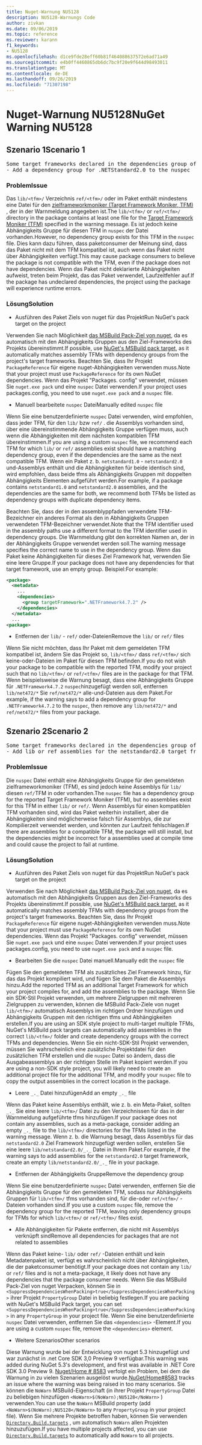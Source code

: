 ```yaml
---
title: Nuget-Warnung NU5128
description: NU5128-Warnungs Code
author: zivkan
ms.date: 09/06/2019
ms.topic: reference
ms.reviewer: karann
f1_keywords:
- NU5128
ms.openlocfilehash: d1ce9fde28eff60b81f464088637572e6ad71a49
ms.sourcegitcommit: e4b0ff4460865db6dc7bc9f20e9f644d98493011
ms.translationtype: MT
ms.contentlocale: de-DE
ms.lasthandoff: 09/26/2019
ms.locfileid: "71307198"
---
```

# <a name="nuget-warning-nu5128"></a><span data-ttu-id="bb898-103">Nuget-Warnung NU5128</span><span class="sxs-lookup"><span data-stu-id="bb898-103">NuGet Warning NU5128</span></span>

## <a name="scenario-1"></a><span data-ttu-id="bb898-104">Szenario 1</span><span class="sxs-lookup"><span data-stu-id="bb898-104">Scenario 1</span></span>

<pre>Some target frameworks declared in the dependencies group of the nuspec and the lib/ref folder do not have exact matches in the other location. Consult the list of actions below:
- Add a dependency group for .NETStandard2.0 to the nuspec</pre>

### <a name="issue"></a><span data-ttu-id="bb898-105">Problem</span><span class="sxs-lookup"><span data-stu-id="bb898-105">Issue</span></span>

<span data-ttu-id="bb898-106">Das `lib/<tfm>/` Verzeichnis `ref/<tfm>/` oder im Paket enthält mindestens eine Datei für den [zielframeworkmoniker (Target Framework Moniker, TFM)](../target-frameworks.md) , der in der Warnmeldung angegeben ist.</span><span class="sxs-lookup"><span data-stu-id="bb898-106">The `lib/<tfm>/` or `ref/<tfm>/` directory in the package contains at least one file for the [Target Framework Moniker (TFM)](../target-frameworks.md) specified in the warning message.</span></span> <span data-ttu-id="bb898-107">Es ist jedoch keine Abhängigkeits Gruppe für diesen TFM in `nuspec` der Datei vorhanden.</span><span class="sxs-lookup"><span data-stu-id="bb898-107">However, no dependency group exists for this TFM in the `nuspec` file.</span></span> <span data-ttu-id="bb898-108">Dies kann dazu führen, dass paketconsumer der Meinung sind, dass das Paket nicht mit dem TFM kompatibel ist, auch wenn das Paket nicht über Abhängigkeiten verfügt.</span><span class="sxs-lookup"><span data-stu-id="bb898-108">This may cause package consumers to believe the package is not compatible with the TFM, even if the package does not have dependencies.</span></span> <span data-ttu-id="bb898-109">Wenn das Paket nicht deklarierte Abhängigkeiten aufweist, treten beim Projekt, das das Paket verwendet, Laufzeitfehler auf.</span><span class="sxs-lookup"><span data-stu-id="bb898-109">If the package has undeclared dependencies, the project using the package will experience runtime errors.</span></span>

### <a name="solution"></a><span data-ttu-id="bb898-110">Lösung</span><span class="sxs-lookup"><span data-stu-id="bb898-110">Solution</span></span>

* <span data-ttu-id="bb898-111">Ausführen des Paket Ziels von nuget für das Projekt</span><span class="sxs-lookup"><span data-stu-id="bb898-111">Run NuGet's pack target on the project</span></span>

<span data-ttu-id="bb898-112">Verwenden Sie nach Möglichkeit [das MSBuild Pack-Ziel von nuget](../msbuild-targets.md), da es automatisch mit den Abhängigkeits Gruppen aus den Ziel-Frameworks des Projekts übereinstimmt.</span><span class="sxs-lookup"><span data-stu-id="bb898-112">If possible, use [NuGet's MSBuild pack target](../msbuild-targets.md), as it automatically matches assembly TFMs with dependency groups from the project's target frameworks.</span></span> <span data-ttu-id="bb898-113">Beachten Sie, dass Ihr Projekt `PackageReference` für eigene nuget-Abhängigkeiten verwenden muss.</span><span class="sxs-lookup"><span data-stu-id="bb898-113">Note that your project must use `PackageReference` for its own NuGet dependencies.</span></span> <span data-ttu-id="bb898-114">Wenn das Projekt "Packages. config" verwendet, müssen Sie `nuget.exe pack` und eine `nuspec` Datei verwenden.</span><span class="sxs-lookup"><span data-stu-id="bb898-114">If your project uses packages.config, you need to use `nuget.exe pack` and a `nuspec` file.</span></span>

* <span data-ttu-id="bb898-115">Manuell bearbeitete `nuspec` Datei</span><span class="sxs-lookup"><span data-stu-id="bb898-115">Manually edited `nuspec` file</span></span>

<span data-ttu-id="bb898-116">Wenn Sie eine benutzerdefinierte `nuspec` Datei verwenden, wird empfohlen, dass jeder TFM, für den `lib/` bzw `ref/` . die Assemblys vorhanden sind, über eine übereinstimmende Abhängigkeits Gruppe verfügen muss, auch wenn die Abhängigkeiten mit dem nächsten kompatiblen TFM übereinstimmen.</span><span class="sxs-lookup"><span data-stu-id="bb898-116">If you are using a custom `nuspec` file, we recommend each TFM for which `lib/` or `ref/` assemblies exist should have a matching dependency group, even if the dependencies are the same as the next compatible TFM.</span></span> <span data-ttu-id="bb898-117">Wenn ein Paket z. b. `netstandard1.0` - `netstandard2.0` und-Assemblys enthält und die Abhängigkeiten für beide identisch sind, wird empfohlen, dass beide tfms als Abhängigkeits Gruppen mit doppelten Abhängigkeits Elementen aufgeführt werden.</span><span class="sxs-lookup"><span data-stu-id="bb898-117">For example, if a package contains `netstandard1.0` and `netstandard2.0` assemblies, and the dependencies are the same for both, we recommend both TFMs be listed as dependency groups with duplicate dependency items.</span></span>

<span data-ttu-id="bb898-118">Beachten Sie, dass der in den assemblyppfaden verwendete TFM-Bezeichner ein anderes Format als den in Abhängigkeits Gruppen verwendeten TFM-Bezeichner verwendet.</span><span class="sxs-lookup"><span data-stu-id="bb898-118">Note that the TFM identifier used in the assembly paths use a different format to the TFM identifier used in dependency groups.</span></span> <span data-ttu-id="bb898-119">Die Warnmeldung gibt den korrekten Namen an, der in der Abhängigkeits Gruppe verwendet werden soll.</span><span class="sxs-lookup"><span data-stu-id="bb898-119">The warning message specifies the correct name to use in the dependency group.</span></span> <span data-ttu-id="bb898-120">Wenn das Paket keine Abhängigkeiten für dieses Ziel Framework hat, verwenden Sie eine leere Gruppe.</span><span class="sxs-lookup"><span data-stu-id="bb898-120">If your package does not have any dependencies for that target framework, use an empty group.</span></span> <span data-ttu-id="bb898-121">Beispiel:</span><span class="sxs-lookup"><span data-stu-id="bb898-121">For example:</span></span>

```xml
<package>
  <metadata>
    ...
    <dependencies>
      <group targetFramework=".NETFramework4.7.2" />
    </dependencies>
  </metadata>
  ...
<package>
```

* <span data-ttu-id="bb898-122">Entfernen der `lib/` - `ref/` oder-Dateien</span><span class="sxs-lookup"><span data-stu-id="bb898-122">Remove the `lib/` or `ref/` files</span></span>

<span data-ttu-id="bb898-123">Wenn Sie nicht möchten, dass Ihr Paket mit dem gemeldeten TFM kompatibel ist, ändern Sie das Projekt so, `lib/<tfm>/` dass `ref/<tfm>/` sich keine-oder-Dateien im Paket für diesen TFM befinden.</span><span class="sxs-lookup"><span data-stu-id="bb898-123">If you do not wish your package to be compatible with the reported TFM, modify your project such that no `lib/<tfm>/` or `ref/<tfm>/` files are in the package for that TFM.</span></span> <span data-ttu-id="bb898-124">Wenn beispielsweise die Warnung besagt, dass eine Abhängigkeits Gruppe für `.NETFramework4.7.2` `nuspec`hinzugefügt werden soll, entfernen `lib/net472/*` Sie `ref/net472/*` alle-und-Dateien aus dem Paket.</span><span class="sxs-lookup"><span data-stu-id="bb898-124">For example, if the warning says to add a dependency group for `.NETFramework4.7.2` to the `nuspec`, then remove any `lib/net472/*` and `ref/net472/*` files from your package.</span></span>

## <a name="scenario-2"></a><span data-ttu-id="bb898-125">Szenario 2</span><span class="sxs-lookup"><span data-stu-id="bb898-125">Scenario 2</span></span>

<pre>Some target frameworks declared in the dependencies group of the nuspec and the lib/ref folder do not have exact matches in the other location. Consult the list of actions below:
- Add lib or ref assemblies for the netstandard2.0 target framework</pre>

### <a name="issue"></a><span data-ttu-id="bb898-126">Problem</span><span class="sxs-lookup"><span data-stu-id="bb898-126">Issue</span></span>

<span data-ttu-id="bb898-127">Die `nuspec` Datei enthält eine Abhängigkeits Gruppe für den gemeldeten zielframeworkmoniker (TFM), es sind jedoch keine Assemblys für `lib/` diesen `ref/`TFM in oder vorhanden.</span><span class="sxs-lookup"><span data-stu-id="bb898-127">The `nuspec` file has a dependency group for the reported Target Framework Moniker (TFM), but no assemblies exist for this TFM in either `lib/` or `ref/`.</span></span> <span data-ttu-id="bb898-128">Wenn Assemblys für einen kompatiblen TFM vorhanden sind, wird das Paket weiterhin installiert, aber die Abhängigkeiten sind möglicherweise falsch für Assemblys, die zur Kompilierzeit verwendet werden, und könnten zur Laufzeit fehlschlagen.</span><span class="sxs-lookup"><span data-stu-id="bb898-128">If there are assemblies for a compatible TFM, the package will still install, but the dependencies might be incorrect for a assemblies used at compile time and could cause the project to fail at runtime.</span></span>

### <a name="solution"></a><span data-ttu-id="bb898-129">Lösung</span><span class="sxs-lookup"><span data-stu-id="bb898-129">Solution</span></span>

* <span data-ttu-id="bb898-130">Ausführen des Paket Ziels von nuget für das Projekt</span><span class="sxs-lookup"><span data-stu-id="bb898-130">Run NuGet's pack target on the project</span></span>

<span data-ttu-id="bb898-131">Verwenden Sie nach Möglichkeit [das MSBuild Pack-Ziel von nuget](../msbuild-targets.md), da es automatisch mit den Abhängigkeits Gruppen aus den Ziel-Frameworks des Projekts übereinstimmt.</span><span class="sxs-lookup"><span data-stu-id="bb898-131">If possible, use [NuGet's MSBuild pack target](../msbuild-targets.md), as it automatically matches assembly TFMs with dependency groups from the project's target frameworks.</span></span> <span data-ttu-id="bb898-132">Beachten Sie, dass Ihr Projekt `PackageReference` für eigene nuget-Abhängigkeiten verwenden muss.</span><span class="sxs-lookup"><span data-stu-id="bb898-132">Note that your project must use `PackageReference` for its own NuGet dependencies.</span></span> <span data-ttu-id="bb898-133">Wenn das Projekt "Packages. config" verwendet, müssen Sie `nuget.exe pack` und eine `nuspec` Datei verwenden.</span><span class="sxs-lookup"><span data-stu-id="bb898-133">If your project uses packages.config, you need to use `nuget.exe pack` and a `nuspec` file.</span></span>

* <span data-ttu-id="bb898-134">Bearbeiten Sie die `nuspec` Datei manuell.</span><span class="sxs-lookup"><span data-stu-id="bb898-134">Manually edit the `nuspec` file</span></span>

<span data-ttu-id="bb898-135">Fügen Sie den gemeldeten TFM als zusätzliches Ziel Framework hinzu, für das das Projekt kompiliert wird, und fügen Sie dem Paket die Assemblys hinzu.</span><span class="sxs-lookup"><span data-stu-id="bb898-135">Add the reported TFM as an additional Target Framework for which your project compiles for, and add the assemblies to the package.</span></span> <span data-ttu-id="bb898-136">Wenn Sie ein SDK-Stil Projekt verwenden, um mehrere Zielgruppen mit mehreren Zielgruppen zu verwenden, können die MSBuild Pack-Ziele von nuget `lib/<tfm>/` automatisch Assemblys im richtigen Ordner hinzufügen und Abhängigkeits Gruppen mit den richtigen tfms und Abhängigkeiten erstellen.</span><span class="sxs-lookup"><span data-stu-id="bb898-136">If you are using an SDK style project to multi-target multiple TFMs, NuGet's MSBuild pack targets can automatically add assemblies in the correct `lib/<tfm>/` folder and create dependency groups with the correct TFMs and dependencies.</span></span> <span data-ttu-id="bb898-137">Wenn Sie ein nicht-SDK-Stil Projekt verwenden, müssen Sie wahrscheinlich eine zusätzliche Projektdatei für den zusätzlichen TFM erstellen und die `nuspec` Datei so ändern, dass die Ausgabeassemblys an der richtigen Stelle im Paket kopiert werden.</span><span class="sxs-lookup"><span data-stu-id="bb898-137">If you are using a non-SDK style project, you will likely need to create an additional project file for the additional TFM, and modify your `nuspec` file to copy the output assemblies in the correct location in the package.</span></span>

* <span data-ttu-id="bb898-138">Leere `_._` Datei hinzufügen</span><span class="sxs-lookup"><span data-stu-id="bb898-138">Add an empty `_._` file</span></span>

<span data-ttu-id="bb898-139">Wenn das Paket keine Assemblys enthält, wie z. b. ein Meta-Paket, sollten `_._` Sie eine leere `lib/<tfm>/` Datei zu den Verzeichnissen für das in der Warnmeldung aufgeführte tfms hinzufügen.</span><span class="sxs-lookup"><span data-stu-id="bb898-139">If your package does not contain any assemblies, such as a meta-package, consider adding an empty `_._` file to the `lib/<tfm>/` directories for the TFMs listed in the warning message.</span></span> <span data-ttu-id="bb898-140">Wenn z. b. die Warnung besagt, dass Assemblys für das `netstandard2.0` Ziel Framework hinzugefügt werden sollen, erstellen Sie eine leere `lib/netstandard2.0/_._` Datei in Ihrem Paket.</span><span class="sxs-lookup"><span data-stu-id="bb898-140">For example, if the warning says to add assemblies for the `netstandard2.0` target framework, create an empty `lib/netstandard2.0/_._` file in your package.</span></span>

* <span data-ttu-id="bb898-141">Entfernen der Abhängigkeits Gruppe</span><span class="sxs-lookup"><span data-stu-id="bb898-141">Remove the dependency group</span></span>

<span data-ttu-id="bb898-142">Wenn Sie eine benutzerdefinierte `nuspec` Datei verwenden, entfernen Sie die Abhängigkeits Gruppe für den gemeldeten TFM, sodass nur Abhängigkeits Gruppen für `lib/<tfm>/` tfms vorhanden sind, für die-oder `ref/<tfm>/` -Dateien vorhanden sind.</span><span class="sxs-lookup"><span data-stu-id="bb898-142">If you use a custom `nuspec` file, remove the dependency group for the reported TFM, leaving only dependency groups for TFMs for which `lib/<tfm>/` or `ref/<tfm>/` files exist.</span></span>

* <span data-ttu-id="bb898-143">Alle Abhängigkeiten für Pakete entfernen, die nicht mit Assemblys verknüpft sind</span><span class="sxs-lookup"><span data-stu-id="bb898-143">Remove all dependencies for packages that are not related to assemblies</span></span>

<span data-ttu-id="bb898-144">Wenn das Paket keine- `lib/` oder `ref/` -Dateien enthält und kein Metadatenpaket ist, verfügt es wahrscheinlich nicht über Abhängigkeiten, die der paketconsumer benötigt.</span><span class="sxs-lookup"><span data-stu-id="bb898-144">If your package does not contain any `lib/` or `ref/` files and is not a meta-package, it likely does not have any dependencies that the package consumer needs.</span></span> <span data-ttu-id="bb898-145">Wenn Sie das MSBuild Pack-Ziel von nuget Verpacken, können Sie in `<SuppressDependenciesWhenPacking>true</SuppressDependenciesWhenPacking>` ihrer Projekt `PropertyGroup` Datei in beliebig festlegen.</span><span class="sxs-lookup"><span data-stu-id="bb898-145">If you are packing with NuGet's MSBuild Pack target, you can set `<SuppressDependenciesWhenPacking>true</SuppressDependenciesWhenPacking>` in any `PropertyGroup` in your project file.</span></span> <span data-ttu-id="bb898-146">Wenn Sie eine benutzerdefinierte `nuspec` Datei verwenden, entfernen Sie das `<dependencies>` -Element.</span><span class="sxs-lookup"><span data-stu-id="bb898-146">If you are using a custom `nuspec` file, remove the `<dependencies>` element.</span></span>

* <span data-ttu-id="bb898-147">Weitere Szenarios</span><span class="sxs-lookup"><span data-stu-id="bb898-147">Other scenarios</span></span>

<span data-ttu-id="bb898-148">Diese Warnung wurde bei der Entwicklung von nuget 5.3 hinzugefügt und war zunächst in .net Core SDK 3,0 Preview 9 verfügbar.</span><span class="sxs-lookup"><span data-stu-id="bb898-148">This warning was added during NuGet 5.3's development, and first was available in .NET Core SDK 3.0 Preview 9.</span></span> <span data-ttu-id="bb898-149">[Nuget/Home # 8583](https://github.com/nuget/home/issues/8583) verfolgt ein Problem, bei dem die Warnung in zu vielen Szenarien ausgelöst wurde.</span><span class="sxs-lookup"><span data-stu-id="bb898-149">[NuGet/Home#8583](https://github.com/nuget/home/issues/8583) tracks an issue where the warning was being raised in too many scenarios.</span></span> <span data-ttu-id="bb898-150">Sie können die `NoWarn` MSBuild-Eigenschaft (in ihrer Projekt `PropertyGroup` Datei zu beliebigen hinzufügen `<NoWarn>$(NoWarn);NU5128</NoWarn>` ) verwenden.</span><span class="sxs-lookup"><span data-stu-id="bb898-150">You can use the `NoWarn` MSBuild property (add `<NoWarn>$(NoWarn);NU5128</NoWarn>` to any `PropertyGroup` in your project file).</span></span> <span data-ttu-id="bb898-151">Wenn Sie mehrere Projekte betroffen haben, können Sie verwenden [`Directory.Build.targets`](/visualstudio/msbuild/customize-your-build) , um automatisch `NoWarn` allen Projekten hinzuzufügen.</span><span class="sxs-lookup"><span data-stu-id="bb898-151">If you have multiple projects affected, you can use [`Directory.Build.targets`](/visualstudio/msbuild/customize-your-build) to automatically add `NoWarn` to all projects.</span></span>
